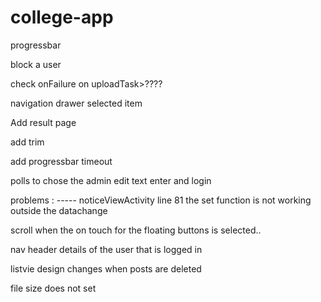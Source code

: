 # college-app


 progressbar 
 
 
 block a user
 

 
 check onFailure on uploadTask>????
 
 navigation drawer selected item 
 

Add result page


add trim 

add progressbar timeout

polls to chose the admin
 edit text enter and login
 
 
 problems : -----
 noticeViewActivity line 81
    the set function is not working outside the datachange
    
 scroll when the on touch for the floating buttons is selected.. 

nav header details of the user that is logged in 

listvie design changes when posts are deleted 

file size does not set

